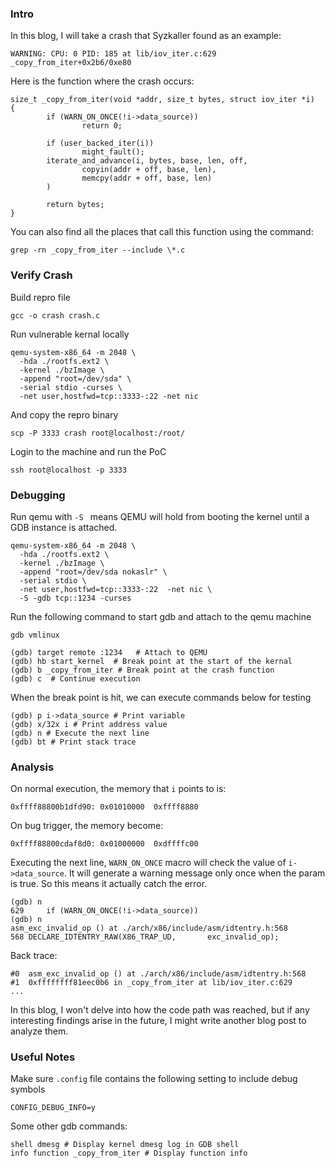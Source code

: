 ### Intro

In this blog, I will take a crash that Syzkaller found as an example:

```
WARNING: CPU: 0 PID: 185 at lib/iov_iter.c:629 _copy_from_iter+0x2b6/0xe80
```

Here is the function where the crash occurs:

```
size_t _copy_from_iter(void *addr, size_t bytes, struct iov_iter *i)
{
        if (WARN_ON_ONCE(!i->data_source))
                return 0;

        if (user_backed_iter(i))
                might_fault();
        iterate_and_advance(i, bytes, base, len, off,
                copyin(addr + off, base, len),
                memcpy(addr + off, base, len)
        )

        return bytes;
}
```

You can also find all the places that call this function using the command:

```
grep -rn _copy_from_iter --include \*.c
```

### Verify Crash

Build repro file

```
gcc -o crash crash.c
```

Run vulnerable kernal locally

```
qemu-system-x86_64 -m 2048 \
  -hda ./rootfs.ext2 \
  -kernel ./bzImage \
  -append "root=/dev/sda" \
  -serial stdio -curses \
  -net user,hostfwd=tcp::3333-:22 -net nic 
```

 And copy the repro binary

```
scp -P 3333 crash root@localhost:/root/
```

Login to the machine and run the PoC

```
ssh root@localhost -p 3333
```

### Debugging 

Run qemu with `-S ` means QEMU will hold from booting the kernel until a GDB instance is attached.

```
qemu-system-x86_64 -m 2048 \
  -hda ./rootfs.ext2 \
  -kernel ./bzImage \
  -append "root=/dev/sda nokaslr" \
  -serial stdio \
  -net user,hostfwd=tcp::3333-:22  -net nic \
  -S -gdb tcp::1234 -curses
```

Run the following command to start gdb and attach to the qemu machine

```
gdb vmlinux

(gdb) target remote :1234   # Attach to QEMU
(gdb) hb start_kernel  # Break point at the start of the kernal
(gdb) b _copy_from_iter # Break point at the crash function
(gdb) c  # Continue execution
```

When the break point is hit, we can execute commands below for testing

```
(gdb) p i->data_source # Print variable
(gdb) x/32x i # Print address value
(gdb) n # Execute the next line
(gdb) bt # Print stack trace
```

### Analysis

On normal execution, the memory that `i` points to is:

```
0xffff88800b1dfd90:	0x01010000	0xffff8880
```

On bug trigger, the memory become:

```
0xffff88800cdaf8d0:	0x01000000	0xdffffc00
```

Executing the next line, `WARN_ON_ONCE` macro will check the value of `i->data_source`. It will generate a warning message only once when the param is true. So this means it actually catch the error.

```
(gdb) n
629		if (WARN_ON_ONCE(!i->data_source))
(gdb) n
asm_exc_invalid_op () at ./arch/x86/include/asm/idtentry.h:568
568	DECLARE_IDTENTRY_RAW(X86_TRAP_UD,		exc_invalid_op);
```

Back trace:

```
#0  asm_exc_invalid_op () at ./arch/x86/include/asm/idtentry.h:568
#1  0xffffffff81eec0b6 in _copy_from_iter at lib/iov_iter.c:629
...
```

In this blog, I won't delve into how the code path was reached, but if any interesting findings arise in the future, I might write another blog post to analyze them.

### Useful Notes

Make sure `.config` file contains the following setting to include debug symbols

```
CONFIG_DEBUG_INFO=y
```

Some other gdb commands:

```
shell dmesg # Display kernel dmesg log in GDB shell
info function _copy_from_iter # Display function info
```
